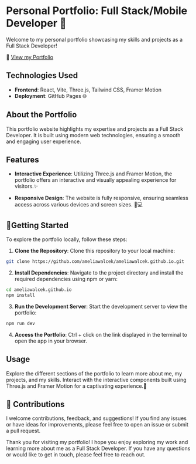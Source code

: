 # Personal Portfolio: Full Stack/Mobile Developer 🚀

Welcome to my personal portfolio showcasing my skills and projects as a Full Stack Developer!

🔗 [View my Portfolio](https://ameliawalcek.github.io/)

## Technologies Used

- **Frontend**: React, Vite, Three.js, Tailwind CSS, Framer Motion
- **Deployment**: GitHub Pages 🌐

## About the Portfolio

This portfolio website highlights my expertise and projects as a Full Stack Developer. It is built using modern web technologies, ensuring a smooth and engaging user experience.

## Features

- **Interactive Experience**: Utilizing Three.js and Framer Motion, the portfolio offers an interactive and visually appealing experience for visitors.✨

- **Responsive Design**: The website is fully responsive, ensuring seamless access across various devices and screen sizes. 📱💻

## 🎉Getting Started

To explore the portfolio locally, follow these steps:

1. **Clone the Repository**: Clone this repository to your local machine:

```bash
git clone https://github.com/ameliawalcek/ameliawalcek.github.io.git
```

2. **Install Dependencies**: Navigate to the project directory and install the required dependencies using npm or yarn:

```bash
cd ameliawalcek.github.io
npm install
```

3. **Run the Development Server**: Start the development server to view the portfolio:

```bash
npm run dev
```

4. **Access the Portfolio**: Ctrl + click on the link displayed in the terminal to open the app in your browser.

## Usage

Explore the different sections of the portfolio to learn more about me, my projects, and my skills. Interact with the interactive components built using Three.js and Framer Motion for a captivating experience.🎨

## 🤝 Contributions

I welcome contributions, feedback, and suggestions! If you find any issues or have ideas for improvements, please feel free to open an issue or submit a pull request.

Thank you for visiting my portfolio! I hope you enjoy exploring my work and learning more about me as a Full Stack Developer. If you have any questions or would like to get in touch, please feel free to reach out.
